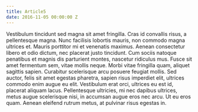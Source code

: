 ```yaml
---
title: Article5
date: 2016-11-05 00:00:00 Z
---
```


Vestibulum tincidunt sed magna sit amet fringilla. Cras id convallis risus, a pellentesque magna. Nunc facilisis lobortis mauris, non commodo magna ultrices et. Mauris porttitor mi et venenatis maximus. Aenean consectetur libero et odio dictum, nec placerat justo tincidunt. Cum sociis natoque penatibus et magnis dis parturient montes, nascetur ridiculus mus. Fusce sit amet fermentum sem, vitae mollis neque. Morbi vitae fringilla quam, aliquet sagittis sapien. Curabitur scelerisque arcu posuere feugiat mollis. Sed auctor, felis sit amet egestas pharetra, sapien risus imperdiet elit, ultrices commodo enim augue eu elit. Vestibulum erat orci, ultrices eu est id, placerat aliquam lacus. Pellentesque ultricies, mi nec dapibus ultrices, metus augue scelerisque nisi, in accumsan augue eros nec arcu. Ut eu eros quam. Aenean eleifend rutrum metus, at pulvinar risus egestas in. 